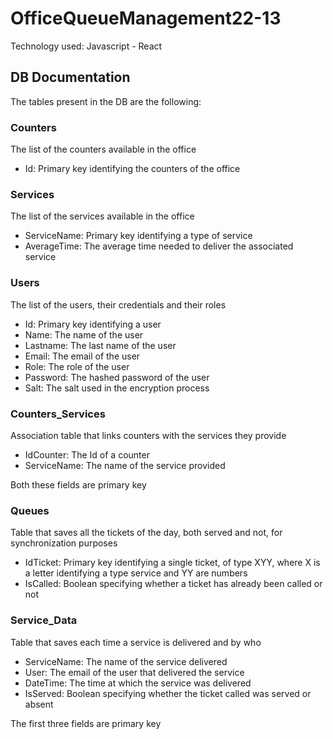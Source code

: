 # OfficeQueueManagement22-13

Technology used: Javascript - React

## DB Documentation 
The tables present in the DB are the following:

### Counters
The list of the counters available in the office
- Id: Primary key identifying the counters of the office

### Services
The list of the services available in the office
- ServiceName: Primary key identifying a type of service
- AverageTime: The average time needed to deliver the associated service

### Users
The list of the users, their credentials and their roles
- Id: Primary key identifying a user
- Name: The name of the user
- Lastname: The last name of the user
- Email: The email of the user
- Role: The role of the user
- Password: The hashed password of the user
- Salt: The salt used in the encryption process

### Counters_Services
Association table that links counters with the services they provide
- IdCounter: The Id of a counter
- ServiceName: The name of the service provided

Both these fields are primary key

### Queues
Table that saves all the tickets of the day, both served and not, for synchronization purposes
- IdTicket: Primary key identifying a single ticket, of type XYY, where X is a letter identifying a type service and YY are numbers
- IsCalled: Boolean specifying whether a ticket has already been called or not 

### Service_Data
Table that saves each time a service is delivered and by who
- ServiceName: The name of the service delivered
- User: The email of the user that delivered the service
- DateTime: The time at which the service was delivered
- IsServed: Boolean specifying whether the ticket called was served or absent

The first three fields are primary key